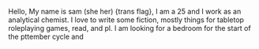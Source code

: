 Hello,
My name is sam (she her) {trans flag}, I am a 25 and I work as an analytical chemist. I love to write some fiction, mostly things for tabletop roleplaying games, read, and pl. I am looking for a bedroom for the start of the pttember cycle and 